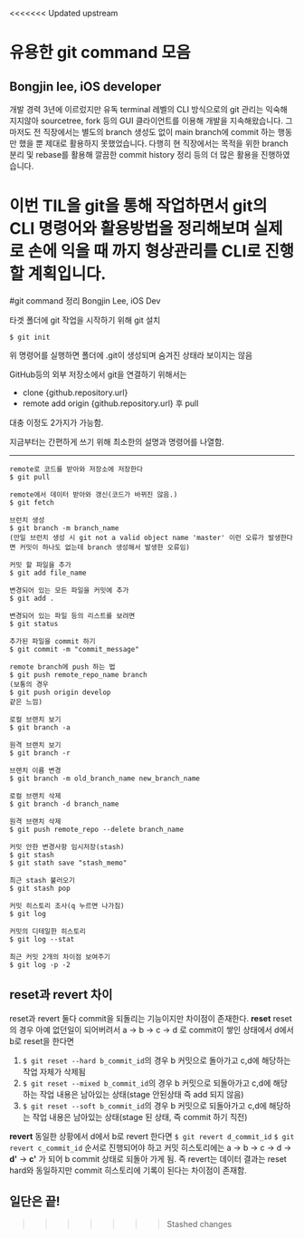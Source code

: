 <<<<<<< Updated upstream
# 유용한 git command 모음
## Bongjin lee, iOS developer

개발 경력 3년에 이르렀지만 유독 terminal 레벨의 CLI 방식으로의 git 관리는 익숙해 지지않아 sourcetree, fork 등의 GUI 클라이언트를 이용해 개발을 지속해왔습니다.
그마저도 전 직장에서는 별도의 branch 생성도 없이 main branch에 commit 하는 행동만 했을 뿐 제대로 활용하지 못했었습니다.
다행히 현 직장에서는 목적을 위한 branch 분리 및 rebase를 활용해 깔끔한 commit history 정리 등의 더 많은 활용을 진행하였습니다.

이번 TIL을 git을 통해 작업하면서 git의 CLI 명령어와 활용방법을 정리해보며 실제로 손에 익을 때 까지 형상관리를 CLI로 진행할 계획입니다.
=======
#git command 정리
Bongjin Lee, iOS Dev

타겟 폴더에 git 작업을 시작하기 위해 git 설치
```
$ git init
```
위 명령어를 실행하면 폴더에 .git이 생성되며 숨겨진 상태라 보이지는 않음

GitHub등의 외부 저장소에서 git을 연결하기 위해서는 
* clone {github.repository.url}
* remote add origin {github.repository.url} 후 pull

대충 이정도 2가지가 가능함.

지금부터는 간편하게 쓰기 위해 최소한의 설명과 명령어를 나열함.
***
```
remote로 코드를 받아와 저장소에 저장한다
$ git pull

remote에서 데이터 받아와 갱신(코드가 바뀌진 않음.)
$ git fetch

브런치 생성
$ git branch -m branch_name
(만일 브런치 생성 시 git not a valid object name 'master' 이런 오류가 발생한다면 커밋이 하나도 없는데 branch 생성해서 발생한 오류임)

커밋 할 파일을 추가
$ git add file_name

변경되어 있는 모든 파일을 커밋에 추가
$ git add .

변경되어 있는 파일 등의 리스트를 보려면
$ git status

추가된 파일을 commit 하기
$ git commit -m "commit_message"

remote branch에 push 하는 법
$ git push remote_repo_name branch
(보통의 경우
$ git push origin develop
같은 느낌)

로컬 브랜치 보기
$ git branch -a

원격 브랜치 보기
$ git branch -r

브랜치 이름 변경
$ git branch -m old_branch_name new_branch_name

로컬 브랜치 삭제
$ git branch -d branch_name

원격 브랜치 삭제
$ git push remote_repo --delete branch_name

커밋 안한 변경사항 임시저장(stash)
$ git stash
$ git stath save "stash_memo"

최근 stash 불러오기
$ git stash pop

커밋 히스토리 조사(q 누르면 나가짐)
$ git log

커밋의 디테일한 히스토리
$ git log --stat

최근 커밋 2개의 차이점 보여주기
$ git log -p -2
```

## reset과 revert 차이
reset과 revert 둘다 commit을 되돌리는 기능이지만 차이점이 존재한다.
**reset**
reset의 경우 아예 없던일이 되어버려서
a -> b -> c -> d 로 commit이 쌓인 상태에서
d에서 b로 reset을 한다면
1. ```$ git reset --hard b_commit_id```의 경우 b 커밋으로 돌아가고 c,d에 해당하는 작업 자체가 삭제됨
2. ```$ git reset --mixed b_commit_id```의 경우 b 커밋으로 되돌아가고 c,d에 해당하는 작업 내용은 남아있는 상태(stage 안된상태 즉 add 되지 않음)
3. ```$ git reset --soft b_commit_id```의 경우 b 커밋으로 되돌아가고 c,d에 해당하는 작업 내용은 남아있는 상태(stage 된 상태, 즉 commit 하기 직전)

**revert**
동일한 상황에서 d에서 b로 revert 한다면
```$ git revert d_commit_id```
```$ git revert c_commit_id```
순서로 진행되어야 하고 커밋 히스토리에는
a -> b -> c -> d -> **d'** -> **c'** 가 되어 b commit 상태로 되돌아 가게 됨.
즉 revert는 데이터 결과는 reset hard와 동일하지만 commit 히스토리에 기록이 된다는 차이점이 존재함.

## **일단은 끝!**
>>>>>>> Stashed changes
